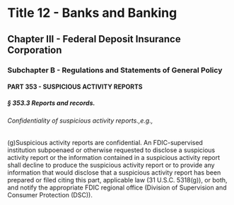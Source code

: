 
# Title 12 - Banks and Banking
## Chapter III - Federal Deposit Insurance Corporation
### Subchapter B - Regulations and Statements of General Policy
#### PART 353 - SUSPICIOUS ACTIVITY REPORTS
##### § 353.3 Reports and records.
###### Confidentiality of suspicious activity reports.,e.g.,

(g)Suspicious activity reports are confidential. An FDIC-supervised institution subpoenaed or otherwise requested to disclose a suspicious activity report or the information contained in a suspicious activity report shall decline to produce the suspicious activity report or to provide any information that would disclose that a suspicious activity report has been prepared or filed citing this part, applicable law (31 U.S.C. 5318(g)), or both, and notify the appropriate FDIC regional office (Division of Supervision and Consumer Protection (DSC)).

